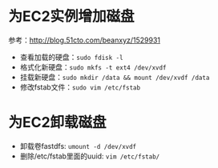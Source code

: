 # 为EC2实例增加磁盘

参考：http://blog.51cto.com/beanxyz/1529931

* 查看加载的硬盘：`sudo fdisk -l`
* 格式化新硬盘：`sudo mkfs -t ext4 /dev/xvdf`
* 挂载新硬盘：`sudo mkdir /data && mount /dev/xvdf /data`
* 修改fstab文件：`sudo vim /etc/fstab`


# 为EC2卸载磁盘

* 卸载卷fastdfs: `umount -d /dev/xvdf`
* 删除/etc/fstab里面的uuid: `vim /etc/fstab/`
